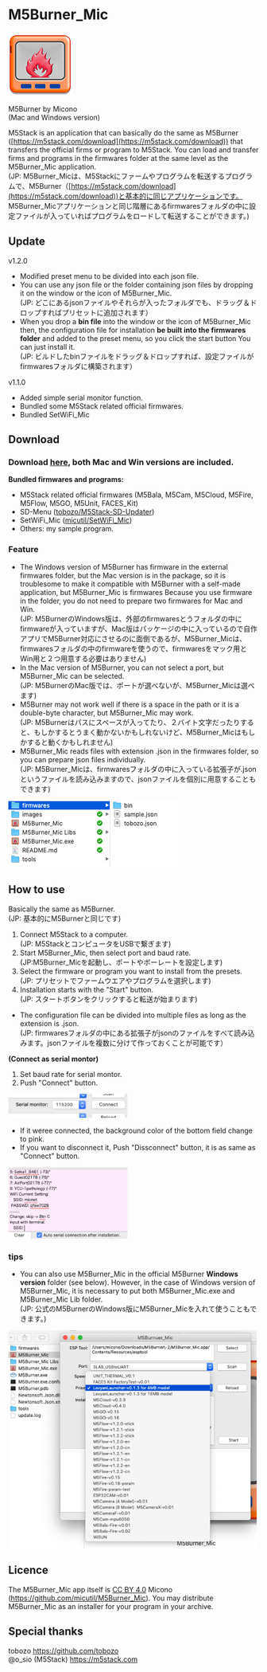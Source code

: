 # M5Burner_Mic

![M5Burner_Mic Icon](images/m5burnermic128.png)

M5Burner by Micono<br>
(Mac and Windows version)

M5Stack is an application that can basically do the same as M5Burner ([https://m5stack.com/download](https://m5stack.com/download)) that transfers the official firms or program to M5Stack. You can load and transfer firms and programs in the firmwares folder at the same level as the M5Burner_Mic application.<br>
(JP: M5Burner_Micは、M5Stackにファームやプログラムを転送するプログラムで、M5Burner（[https://m5stack.com/download](https://m5stack.com/download))と基本的に同じアプリケーションです。 M5Burner_Micアプリケーションと同じ階層にあるfirmwaresフォルダの中に設定ファイルが入っていればプログラムをロードして転送することができます。)

## Update
v1.2.0

- Modified preset menu to be divided into each json file.
- You can use any json file or the folder containing json files by dropping it on the window or the icon of M5Burner_Mic.<br>(JP: どこにあるjsonファイルやそれらが入ったフォルダでも、ドラッグ＆ドロップすればプリセットに追加されます）
- When you drop a **bin file** into the window or the icon of M5Burner_Mic then, the configuration file for installation **be built into the firmwares folder** and added to the preset menu, so you click the start button You can just install it.<br>(JP: ビルドしたbinファイルをドラッグ＆ドロップすれば、設定ファイルがfirmwaresフォルダに構築されます）

v1.1.0

- Added simple serial monitor function.
- Bundled some M5Stack related official firmwares.
- Bundled SetWiFi_Mic

## Download

### Download [here](http://micutil.com/download/M5Burner_Mic.zip), both Mac and Win versions are included.<br>

**Bundled firmwares and programs:**

- M5Stack related official firmwares (M5Bala, M5Cam, M5Cloud, M5Fire, M5Flow, M5GO, M5Unit, FACES_Kit)
- SD-Menu ([tobozo/M5Stack-SD-Updater](https://github.com/tobozo/M5Stack-SD-Updater))
- SetWiFi_Mic ([micutil/SetWiFi_Mic](https://github.com/micutil/M5Burner_Mic))
- Others: my sample program.


### Feature

- The Windows version of M5Burner has firmware in the external firmwares folder, but the Mac version is in the package, so it is troublesome to make it compatible with M5Burner with a self-made application, but M5Burner_Mic is firmwares Because you use firmware in the folder, you do not need to prepare two firmwares for Mac and Win.<br>(JP: M5BurnerのWindows版は、外部のfirmwaresとうフォルダの中にfirmwareが入っていますが、Mac版はパッケージの中に入っているので自作アプリでM5Burner対応にさせるのに面倒であるが、M5Burner_Micは、firmwaresフォルダの中のfirmwareを使うので、firmwaresをマック用とWin用と２つ用意する必要はありません)
- In the Mac version of M5Burner, you can not select a port, but M5Burner_Mic can be selected.<br>(JP: M5BurnerのMac版では、ポートが選べないが、M5Burner_Micは選べます)
- M5Burner may not work well if there is a space in the path or it is a double-byte character, but M5Burner_Mic may work.<br>(JP: M5Burnerはパスにスペースが入ってたり、２バイト文字だったりすると、もしかするとうまく動かないかもしれないけど、M5Burner_Micはもしかすると動くかもしれません)
- M5Burner_Mic reads files with extension .json in the firmwares folder, so you can prepare json files individually.<br>(JP: M5Burner_Micは、firmwaresフォルダの中に入っている拡張子が.jsonというファイルを読み込みますので、jsonファイルを個別に用意することもできます)

![Firmwares folder](images/firmwaresfolder.png)

## How to use

Basically the same as M5Burner.<br>(JP: 基本的にM5Burnerと同じです)

1. Connect M5Stack to a computer.<br>(JP: M5StackとコンピュータをUSBで繋ぎます)
2. Start M5Burner_Mic, then select port and baud rate.<br>(JP:M5Burner_Micを起動し、ポートやボーレートを設定します)
3. Select the firmware or program you want to install from the presets.<br>(JP: プリセットでファームウエアやプログラムを選択します)
4. Installation starts with the "Start" button.<br>(JP: スタートボタンをクリックすると転送が始まります)

- The configuration file can be divided into multiple files as long as the extension is .json.<br>(JP: firmwaresフォルダの中にある拡張子がjsonのファイルをすべて読み込みます。jsonファイルを複数に分けて作っておくことが可能です）

**(Connect as serial montor)**

1. Set baud rate for serial montor.
2. Push "Connect" button. 

<img src="images/connect.png" width="240">

- If it weree connected, the background color of the bottom field change to pink.
- If you want to disconnect it, Push "Dissconnect" button, it is as same as "Connect" button.

<img src="images/montor.png" width="240">

### tips
- You can also use M5Burner_Mic in the official M5Burner **Windows version** folder (see below). However, in the case of Windows version of M5Burner_Mic, it is necessary to put both M5Burner_Mic.exe and M5Burner_Mic Lib folder.<br>(JP: 公式のM5BurnerのWindows版にM5Burner_Micを入れて使うこともできます。)

<img src="images/preview.png" width="500">


## Licence

The M5Burner_Mic app itself is [CC BY 4.0](https://creativecommons.org/licenses/by/4.0/) Micono (https://github.com/micutil/M5Burner_Mic). You may distribute M5Burner_Mic as an installer for your program in your archive.


## Special thanks

tobozo           https://github.com/tobozo<br>
@o_sio (M5Stack) https://m5stack.com
